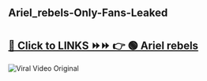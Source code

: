 
 ## Ariel_rebels-Only-Fans-Leaked

# <h2><a href="https://clipsfans.com/Ariel_rebels&ref=git">🔗 Click to LINKS ⏩⏩ 👉 🟢 Ariel rebels </a></h2>

<a href="https://clipsfans.com/Ariel_rebels&ref=git" rel="nofollow" data-target="animated-image.originalLink"><img src="https://i.ibb.co.com/xMMVF88/686577567.gif" alt="Viral Video Original" style="max-width: 100%; display: inline-block;" data-target="animated-image.originalImage"></a>
